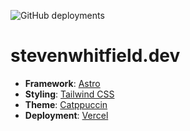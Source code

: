 ![GitHub deployments](<https://img.shields.io/github/deployments/stevmwhitfield/stevenwhitfield.dev/Production%20%E2%80%93%20stevenwhitfield?style=for-the-badge&logo=vercel&label=Deployment&labelColor=black&color=hsla(131%2C41%25%2C46%25%2C1)>)

# stevenwhitfield.dev

-   **Framework**: [Astro](https://astro.build/)
-   **Styling**: [Tailwind CSS](https://tailwindcss.com)
-   **Theme**: [Catppuccin](https://catppuccin.com)
-   **Deployment**: [Vercel](https://vercel.com)
